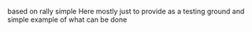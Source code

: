 based on rally simple
Here mostly just to provide as a testing ground and simple example of what can be done
